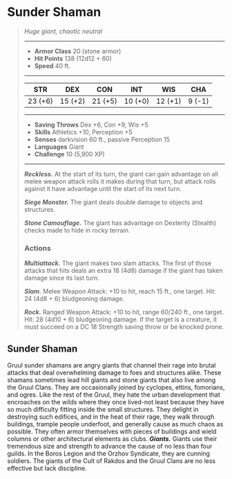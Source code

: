 # Sunder Shaman
>*Huge giant, chaotic neutral*
>___
>- **Armor Class** 20 (stone armor)
>- **Hit Points** 138 (12d12 + 60)
>- **Speed** 40 ft.
>___
>|STR|DEX|CON|INT|WIS|CHA|
>|:---:|:---:|:---:|:---:|:---:|:---:|
>|23 (+6)|15 (+2)|21 (+5)|10 (+0)|12 (+1)|9 (-1)|
>___
>- **Saving Throws** Dex +6, Con +9, Wis +5
>- **Skills** Athletics +10, Perception +5
>- **Senses** darkvision 60 ft., passive Perception 15
>- **Languages** Giant
>- **Challenge** 10 (5,900 XP)
>___
>***Reckless.*** At the start of its turn, the giant can gain advantage on all melee weapon attack rolls it makes during that turn, but attack rolls against it have advantage until the start of its next turn.  
>
>***Siege Monster.*** The giant deals double damage to objects and structures.  
>
>***Stone Camouflage.*** The giant has advantage on Dexterity (Stealth) checks made to hide in rocky terrain.  
>
>### Actions
>***Multiattack.*** The giant makes two slam attacks. The first of those attacks that hits deals an extra 18 (4d8) damage if the giant has taken damage since its last turn.  
>
>***Slam.*** Melee Weapon Attack: +10 to hit, reach 15 ft., one target. Hit: 24 (4d8 + 6) bludgeoning damage.  
>
>***Rock.*** Ranged Weapon Attack: +10 to hit, range 60/240 ft., one target. Hit: 28 (4d10 + 6) bludgeoning damage. If the target is a creature, it must succeed on a DC 18 Strength saving throw or be knocked prone.
## Sunder Shaman
Gruul sunder shamans are angry giants that channel their rage into brutal attacks that deal overwhelming damage to foes and structures alike.
These shamans sometimes lead hill giants and stone giants that also live among the Gruul Clans. They are occasionally joined by cyclopes, ettins, fomorians, and ogres. Like the rest of the Gruul, they hate the urban development that encroaches on the wilds where they once lived-not least because they have so much difficulty fitting inside the small structures. They delight in destroying such edifices, and in the heat of their rage, they walk through buildings, trample people underfoot, and generally cause as much chaos as possible. They often armor themselves with pieces of buildings and wield columns or other architectural elements as clubs.
***Giants.*** Giants use their tremendous size and strength to advance the cause of no less than four guilds. In the Boros Legion and the Orzhov Syndicate, they are cunning soldiers. The giants of the Cult of Rakdos and the Gruul Clans are no less effective but lack discipline.